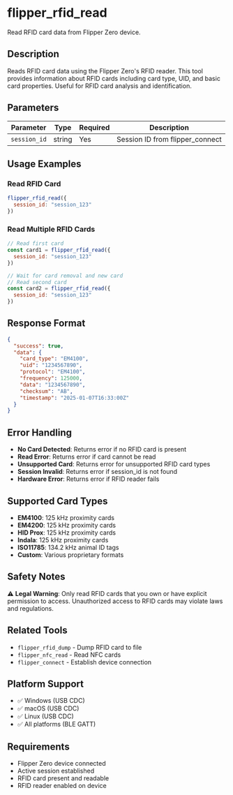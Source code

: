 # flipper_rfid_read

Read RFID card data from Flipper Zero device.

## Description

Reads RFID card data using the Flipper Zero's RFID reader. This tool provides information about RFID cards including card type, UID, and basic card properties. Useful for RFID card analysis and identification.

## Parameters

| Parameter | Type | Required | Description |
|-----------|------|----------|-------------|
| `session_id` | string | Yes | Session ID from flipper_connect |

## Usage Examples

### Read RFID Card
```javascript
flipper_rfid_read({
  session_id: "session_123"
})
```

### Read Multiple RFID Cards
```javascript
// Read first card
const card1 = flipper_rfid_read({
  session_id: "session_123"
})

// Wait for card removal and new card
// Read second card
const card2 = flipper_rfid_read({
  session_id: "session_123"
})
```

## Response Format

```json
{
  "success": true,
  "data": {
    "card_type": "EM4100",
    "uid": "1234567890",
    "protocol": "EM4100",
    "frequency": 125000,
    "data": "1234567890",
    "checksum": "AB",
    "timestamp": "2025-01-07T16:33:00Z"
  }
}
```

## Error Handling

- **No Card Detected**: Returns error if no RFID card is present
- **Read Error**: Returns error if card cannot be read
- **Unsupported Card**: Returns error for unsupported RFID card types
- **Session Invalid**: Returns error if session_id is not found
- **Hardware Error**: Returns error if RFID reader fails

## Supported Card Types

- **EM4100**: 125 kHz proximity cards
- **EM4200**: 125 kHz proximity cards
- **HID Prox**: 125 kHz proximity cards
- **Indala**: 125 kHz proximity cards
- **ISO11785**: 134.2 kHz animal ID tags
- **Custom**: Various proprietary formats

## Safety Notes

⚠️ **Legal Warning**: Only read RFID cards that you own or have explicit permission to access. Unauthorized access to RFID cards may violate laws and regulations.

## Related Tools

- `flipper_rfid_dump` - Dump RFID card to file
- `flipper_nfc_read` - Read NFC cards
- `flipper_connect` - Establish device connection

## Platform Support

- ✅ Windows (USB CDC)
- ✅ macOS (USB CDC)
- ✅ Linux (USB CDC)
- ✅ All platforms (BLE GATT)

## Requirements

- Flipper Zero device connected
- Active session established
- RFID card present and readable
- RFID reader enabled on device
